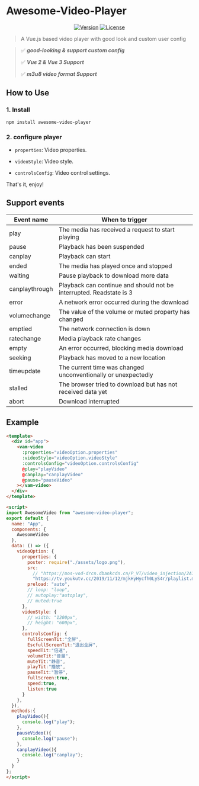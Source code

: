 # Awesome-Video-Player
<p align="center">
  <a href="https://www.npmjs.com/package/awesome-video-player"><img src="https://img.shields.io/npm/v/awesome-video-player.svg?sanitize=true" alt="Version"></a>
  <a href="https://www.npmjs.com/package/awesome-video-player"><img src="https://img.shields.io/npm/l/awesome-video-player.svg?sanitize=true" alt="License"></a>
  <br>
</p>

> A Vue.js based video player with good look and custom user config

> ✅ ***good-looking & support custom config***
> 
> ✅ ***Vue 2 & Vue 3 Support***
> 
> ✅ ***m3u8 video format Support***

## How to Use
### 1. Install
```
npm install awesome-video-player
```
### 2. configure player

- `properties`: Video properties.

- `videoStyle`: Video style.

- `controlsConfig`: Video control settings.

That's it, enjoy!

## Support events
|  Event name   | When to trigger |
|  ----  | ----  |
| play | The media has received a request to start playing |
| pause  | Playback has been suspended |
| canplay  | Playback can start |
| ended  | The media has played once and stopped |
| waiting  | Pause playback to download more data |
| canplaythrough  | Playback can continue and should not be interrupted. Readstate is 3 |
| error  | A network error occurred during the download |
| volumechange  | The value of the volume or muted property has changed |
| emptied  | The network connection is down |
| ratechange  | Media playback rate changes |
| empty  | An error occurred, blocking media download |
| seeking  | Playback has moved to a new location |
| timeupdate  | The current time was changed unconventionally or unexpectedly |
| stalled  | The browser tried to download but has not received data yet |
| abort  | Download interrupted |

## Example
```html
<template>
  <div id="app">
    <vam-video
      :properties="videoOption.properties"
      :videoStyle="videoOption.videoStyle"
      :controlsConfig="videoOption.controlsConfig"
      @play="playVideo"
      @canplay="canplayVideo"
      @pause="pauseVideo"
    ></vam-video>
  </div>
</template>

<script>
import AwesomeVideo from "awesome-video-player";
export default {
  name: "App",
  components: {
    AwesomeVideo
  },
  data: () => ({
    videoOption: {
      properties: {
        poster: require("./assets/logo.png"),
        src:
          // "https://mos-vod-drcn.dbankcdn.cn/P_VT/video_injection/2A1343EFA/v3/6CC21C811065945606293295744/MP4Mix_H.264_1920x1080_6000_HEAAC1_PVC_NoCut.mp4",
          "https://tv.youkutv.cc/2019/11/12/mjkHyHycfh0LyS4r/playlist.m3u8",
        preload: "auto",
        // loop: "loop",
        // autoplay:"autoplay",
        // muted:true
      },
      videoStyle: {
        // width: "1200px",
        // height: "600px",
      },
      controlsConfig: {
        fullScreenTit:"全屏",
        EscfullScreenTit:"退出全屏",
        speedTit:"倍速",
        volumeTit:"音量",
        muteTit:"静音",
        playTit:"播放",
        pauseTit:"暂停",
        fullScreen:true,
        speed:true,
        listen:true
      }
    },
  }),
  methods:{
    playVideo(){
      console.log("play");
    },
    pauseVideo(){
      console.log("pause");
    },
    canplayVideo(){
      console.log("canplay");
    }
  }
};
</script>
```

